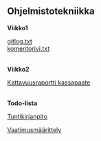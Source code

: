 ## Ohjelmistotekniikka

**Viikko1**

[gitlog.txt](laskarit/viikko1/gitlog.txt) <br />
[komentorivi.txt](laskarit/viikko1/komentorivi.txt) <br />
<br />

**Viikko2**

[Kattavuusraportti kassapaate](https://github.com/TatuSorjonen/ot-harjoitustyo/blob/master/laskarit/viikko2/Screenshot%20from%202021-03-30%2017-24-50.png) <br />
<br />

**Todo-lista**

[Tuntikirjanpito](https://github.com/TatuSorjonen/ot-harjoitustyo/blob/master/maarittelydokumentti/tuntikirjanpito.md) <br />

[Vaatimusmäärittely](https://github.com/TatuSorjonen/ot-harjoitustyo/blob/master/maarittelydokumentti/vaatimusmaarittely.md)


